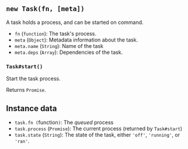 ## `new Task(fn, [meta])`
A task holds a process, and can be started on command.
 - `fn` (`function`): The task's process.
 - `meta` (`Object`): Metadata information about the task.
 - `meta.name` (`String`): Name of the task
 - `meta.deps` (`Array`): Dependencies of the task.

### `Task#start()`
Start the task process.

Returns `Promise`.

## Instance data
 - `task.fn (`function`)`: The _queued_ process
 - `task.process` (`Promise`): The current process (returned by `Task#start`)
 - `task.state` (`String`): The state of the task, either `'off'`, `'running'`, or `'ran'`.
